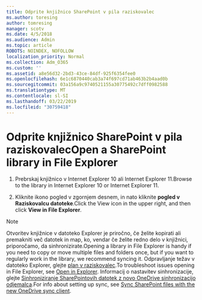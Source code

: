 ```yaml
---
title: Odprite knjižnico SharePoint v pila raziskovalec
ms.author: toresing
author: tomresing
manager: scotv
ms.date: 4/5/2018
ms.audience: Admin
ms.topic: article
ROBOTS: NOINDEX, NOFOLLOW
localization_priority: Normal
ms.collection: Adm_O365
ms.custom: ''
ms.assetid: a8e56d32-2bd3-43ce-84df-925f6354fee0
ms.openlocfilehash: 6e1c6870440cab3a74f697cd71ab463b2b4aad0b
ms.sourcegitcommit: 03a156a9c9740521155a30775492c7dff0982588
ms.translationtype: MT
ms.contentlocale: sl-SI
ms.lasthandoff: 03/22/2019
ms.locfileid: "30759418"
---
```

# <a name="open-a-sharepoint-library-in-file-explorer"></a><span data-ttu-id="864eb-102">Odprite knjižnico SharePoint v pila raziskovalec</span><span class="sxs-lookup"><span data-stu-id="864eb-102">Open a SharePoint library in File Explorer</span></span>

1. <span data-ttu-id="864eb-103">Prebrskaj knjižnico v Internet Explorer 10 ali Internet Explorer 11.</span><span class="sxs-lookup"><span data-stu-id="864eb-103">Browse to the library in Internet Explorer 10 or Internet Explorer 11.</span></span> 
    
2. <span data-ttu-id="864eb-104">Kliknite ikono pogled v zgornjem desnem, in nato kliknite **pogled v Raziskovalcu datoteke**.</span><span class="sxs-lookup"><span data-stu-id="864eb-104">Click the View icon in the upper right, and then click **View in File Explorer**.</span></span>
    
> [!NOTE]
> <span data-ttu-id="864eb-105">Otvoritev knjižnice v datoteko Explorer je priročno, če želite kopirati ali premakniti več datotek in map, ko, vendar če želite redno delo v knjižnici, priporočamo, da sinhronizirate.</span><span class="sxs-lookup"><span data-stu-id="864eb-105">Opening a library in File Explorer is handy if you need to copy or move multiple files and folders once, but if you want to regularly work in the library, we recommend syncing it.</span></span> <span data-ttu-id="864eb-106">Odpravljanje težav v datoteko Explorer, glejte [plan v raziskovalec](https://go.microsoft.com/fwlink/?linkid=871665).</span><span class="sxs-lookup"><span data-stu-id="864eb-106">To troubleshoot issues opening in File Explorer, see [Open in Explorer](https://go.microsoft.com/fwlink/?linkid=871665).</span></span> <span data-ttu-id="864eb-107">Informacij o nastavitev sinhronizacije, glejte [Sinhroniziranje SharePointovih datotek z novo OneDrive sinhronizacijo odjemalca](https://go.microsoft.com/fwlink/?linkid=871666).</span><span class="sxs-lookup"><span data-stu-id="864eb-107">For info about setting up sync, see [Sync SharePoint files with the new OneDrive sync client](https://go.microsoft.com/fwlink/?linkid=871666).</span></span> 
  

